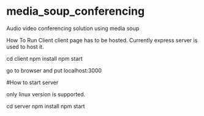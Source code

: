 # media_soup_conferencing
Audio video conferencing solution using media soup

How To Run Client
client page has to be hosted. Currently express server is used to host it.

cd client
npm install
npm start

go to browser and put 
localhost:3000

#How to start server

only linux version is supported.

cd server
npm install
npm start


